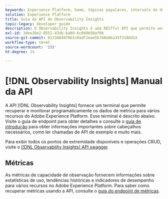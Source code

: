 ```yaml
---
keywords: Experience Platform, home, tópicos populares, intervalo de datas
solution: Experience Platform
title: Guia da API do Observability Insights
topic-legacy: developer guide
description: O Observability Insights é uma RESTful API que permite aos desenvolvedores expor as principais métricas de observabilidade no Adobe Experience Platform. Essas métricas fornecem informações sobre as estatísticas de uso da plataforma, verificações de integridade de serviços da plataforma, tendências históricas e indicadores de desempenho para várias funcionalidades da plataforma.
exl-id: 3dee20e2-0551-43db-ba89-bc049b56af08
source-git-commit: 8133804076b1c0adf2eae5b748e86a35f3186d14
workflow-type: tm+mt
source-wordcount: '155'
ht-degree: 1%

---
```


# [!DNL Observability Insights] Manual da API

A API [!DNL Observability Insights] fornece um terminal que permite recuperar e monitorar programaticamente os dados de métrica para vários recursos do Adobe Experience Platform. Esse terminal é descrito abaixo. Visite o guia de endpoint para obter detalhes e consulte o [guia de introdução](./getting-started.md) para obter informações importantes sobre cabeçalhos necessários, como ler chamadas de API de exemplo e muito mais.

Para exibir todos os pontos de extremidade disponíveis e operações CRUD, visite o [[!DNL Observability Insights] API swagger](https://www.adobe.io/experience-platform-apis/references/observability-insights/).

## Métricas

As métricas de capacidade de observação fornecem informações sobre estatísticas de uso, tendências históricas e indicadores de desempenho para vários recursos no Adobe Experience Platform. Para saber como recuperar métricas usando a API, consulte o [guia do endpoint de métricas](./metrics.md).
